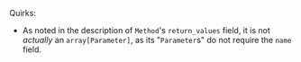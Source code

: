 Quirks:
- As noted in the description of `Method`'s `return_values` field, it is not
  *actually* an `array[Parameter]`, as its "`Parameter`s" do not require the
  `name` field.
